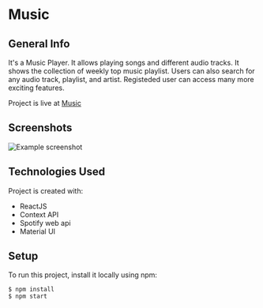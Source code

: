 # Music

## General Info

It's a Music Player. It allows playing songs and different audio tracks. It shows the collection of weekly top music playlist. Users can also search for any audio
track, playlist, and artist. Registeded user can access many more exciting features.

Project is live at [Music](https://music-spotify.netlify.app/)


## Screenshots
![Example screenshot](https://shubham-raut.netlify.app/static/media/music.cb3746e0.png)

 
## Technologies Used

Project is created with:

- ReactJS
- Context API
- Spotify web api
- Material UI


## Setup

To run this project, install it locally using npm:

```
$ npm install
$ npm start
```

